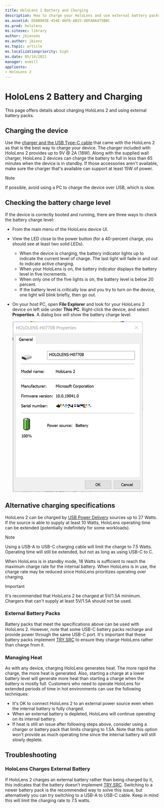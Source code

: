 ```yaml
---
title: HoloLens 2 Battery and Charging
description: How to charge your HoloLens and use external battery packs.
ms.assetid: E0AB903E-454E-46F6-AB25-4DFA0A475B0C
ms.prod: hololens
ms.sitesec: library
author: jbienzms
ms.author: jbienz
ms.topic: article
ms.localizationpriority: high
ms.date: 05/14/2021
manager: evmill
appliesto:
- HoloLens 2
---
```


# HoloLens 2 Battery and Charging

This page offers details about charging HoloLens 2 and using external battery packs.

## Charging the device

Use the [charger and the USB Type-C cable](https://www.microsoft.com/en-us/p/microsoft-hololens-2-usb-c-charger-cable/8vj21f2z8pk5?rtc=1) that came with the HoloLens 2 as that is the best way to charge your device. The charger included with HoloLens 2 provides up to 9V @ 2A (18W). Along with the supplied wall charger, HoloLens 2 devices can charge the battery to full in less than 65 minutes when the device is in standby. If those accessories aren't available, make sure the charger that's available can support at least 15W of power.

> [!NOTE]
> If possible, avoid using a PC to charge the device over USB, which is slow.

## Checking the battery charge level
If the device is correctly booted and running, there are three ways to check the battery charge level:

- From the main menu of the HoloLens device UI.
- View the LED close to the power button (for a 40-percent charge, you should see at least two solid LEDs).
    - When the device is charging, the battery indicator lights up to indicate the current level of charge.  The last light will fade in and out to indicate active charging.
    - When your HoloLens is on, the battery indicator displays the battery level in five increments.
    - When only one of the five lights is on, the battery level is below 20 percent.
    - If the battery level is critically low and you try to turn on the device, one light will blink briefly, then go out.
- On your host PC, open **File Explorer** and look for your HoloLens 2 device on left side under **This PC**. Right-click the device, and select **Properties**. A dialog box will show the battery charge level.

   ![A HoloLens 2 properties screen shows battery change level.](images/ResetRecovery2.png)

## Alternative charging specifications

HoloLens 2 can be charged by [USB Power Delivery](https://www.usb.org/usb-charger-pd) sources up to 27 Watts. If the source is able to supply at least 10 Watts, HoloLens operating time can be extended (potentially indefinitely for some workloads). 

> [!NOTE]
> Using a USB-A to USB-C charging cable will limit the charge to 7.5 Watts. Operating time will still be extended, but not as long as using USB-C to C.

When HoloLens is in standby mode, 18 Watts is sufficient to reach the maximum charge rate for the internal battery. When HoloLens is in use, the charge rate may be reduced since HoloLens prioritizes operating over charging.

> [!IMPORTANT]
> It's recommended that HoloLens 2 be charged at 5V/1.5A minimum. Chargers that can't supply at least 5V/1.5A should not be used. 

### External Battery Packs

Battery packs that meet the specifications above can be used with HoloLens 2. However, note that some USB-C battery packs recharge and provide power through the same USB-C port. It's important that these battery packs implement [TRY.SRC](https://usb.org/document-library/usb-type-cr-cable-and-connector-specification-revision-20) to ensure they charge HoloLens rather than charge from it. 

### Managing Heat

As with any device, charging HoloLens generates heat. The more rapid the charge, the more heat is generated. Also, starting a charge at a lower battery level will generate more heat than starting a charge when the battery is mostly full. Customers who need to operate HoloLens for extended periods of time in hot environments can use the following techniques:

- It's OK to connect HoloLens 2 to an external power source even when the internal battery is fully charged.
- When an external battery is depleted, HoloLens will continue operating on its internal battery.    
- If heat is still an issue after following steps above, consider using a charger or battery pack that limits charging to 1.5A. Note that this option won't provide as much operating time since the internal battery will still slowly deplete.

## Troubleshooting


### HoloLens Charges External Battery
If HoloLens 2 charges an external battery rather than being charged by it, this indicates that the battery doesn't implement [TRY.SRC](https://usb.org/document-library/usb-type-cr-cable-and-connector-specification-revision-20). Switching to a newer battery pack is the recommended way to solve this issue, but alternatively you can try switching to a USB-A to USB-C cable. Keep in mind this will limit the charging rate to 7.5 watts.
